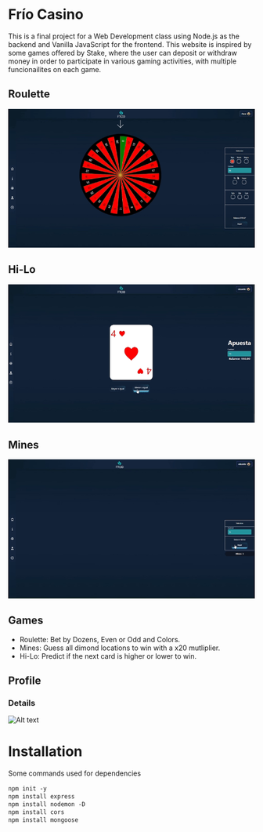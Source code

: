 # Frío Casino

This is a final project for a Web Development class using Node.js as the backend and Vanilla JavaScript for the frontend. This website is inspired by some games offered by Stake, where the user can deposit or withdraw money
in order to participate in various gaming activities, with multiple funcionailites on each game.

## Roulette
![Alt text](images/roulette.gif?raw=true "Roulette")

## Hi-Lo
![Alt text](images/hi-lo.gif?raw=true "Hi-Lo")

## Mines
![Alt text](images/mines.gif?raw=true "Mines")

## Games
- Roulette: Bet by Dozens, Even or Odd and Colors.
- Mines: Guess all dimond locations to win with a x20 mutliplier.
- Hi-Lo: Predict if the next card is higher or lower to win.

## Profile 
### Details
![Alt text](images/Detalis.PNG "details")

# Installation
Some commands used for dependencies 
```
npm init -y
npm install express
npm install nodemon -D
npm install cors
npm install mongoose
```
